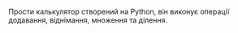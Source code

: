 Прости калькулятор створений на Python, він виконує операції додавання, віднімання, множення та ділення.